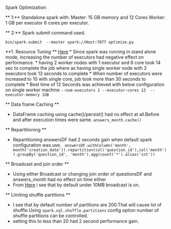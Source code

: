 Spark Optimization:

** 1:** Standalone spark with:
                Master: 15 GB memory and 12 Cores
                Worker: 1 GB per executor 6 cores per executor.

** 2:** Spark submit command used.

```bin/spark-submit  --master spark://Host:7077 optimize.py```

**1. Resource Tuning ** [Here](https://blog.cloudera.com/how-to-tune-your-apache-spark-jobs-part-2/)
    * Since spark was running in stand alone mode, increasing the number of executors had negative effect on performance.
    * having 2 worker nodes with 1 executor and 6 core took 14 sec to complete the job where as having single worker node with 2 executors took 13 seconds to complete
    * When number of executors were increased to 10 with single core, job took more than 30 seconds to complete
    * Best time of 12 Seconds was achieved with below configuration on single worker machine
    ``` --num-executors 1 --executor-cores 12  --executor-memory 1GB ```

** Data frame Caching **
   * DataFrame caching using cache()/persist() had no effect at all.Before and after execution times were same.
   ``` answers_month.cache() ```

** Repartitioning **
   * Repartitioning answersDF had 2 seconds gain when default spark configuration was use.
   ``` answersDF.withColumn('month', month('creation_date')).repartition(col('question_id'),col('month')).groupBy('question_id', 'month').agg(count('*').alias('cnt'))```

** Broadcast and join order **
   * Using either Broadcast or changing join order of questionsDF and answers_month had no effect on time either
   * From [Here](https://spark.apache.org/docs/latest/configuration.html) i see that by default under 10MB broadcast is on.

** Limiting shuffle partitions **
   * I see that by default number of partitions are 200.That will cause lot of shuffle.Using  ```spark.sql.shuffle.partitions``` config option number of shuffle partitions can be controlled.
   * setting this to less than 20 had 2 second performance gain.

